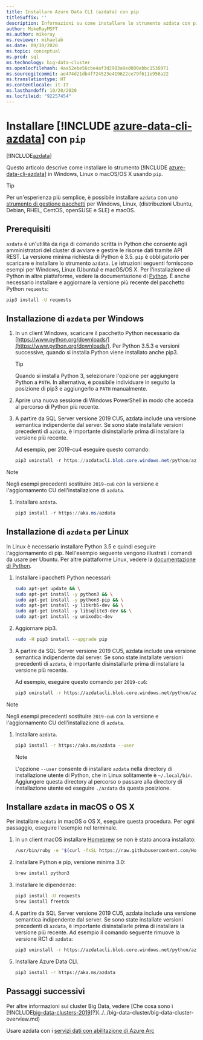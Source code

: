```yaml
---
title: Installare Azure Data CLI (azdata) con pip
titleSuffix: ''
description: Informazioni su come installare lo strumento azdata con pip.
author: MikeRayMSFT
ms.author: mikeray
ms.reviewer: mihaelab
ms.date: 09/30/2020
ms.topic: conceptual
ms.prod: sql
ms.technology: big-data-cluster
ms.openlocfilehash: 4aa52ebe56cbe4af3d2983a9ed800ebbc1538971
ms.sourcegitcommit: ae474d21db4f724523e419622ce79f611e956a22
ms.translationtype: HT
ms.contentlocale: it-IT
ms.lasthandoff: 10/20/2020
ms.locfileid: "92257454"
---
```

# <a name="install-azure-data-cli-azdata-with-pip"></a>Installare [!INCLUDE [azure-data-cli-azdata](../../includes/azure-data-cli-azdata.md)] con `pip`

[!INCLUDE[azdata](../../includes/applies-to-version/azdata.md)]

Questo articolo descrive come installare lo strumento [!INCLUDE [azure-data-cli-azdata](../../includes/azure-data-cli-azdata.md)] in Windows, Linux o macOS/OS X usando `pip`.

> [!TIP]
> Per un'esperienza più semplice, è possibile installare `azdata` con uno [strumento di gestione pacchetti](./deploy-install-azdata.md) per Windows, Linux, (distribuzioni Ubuntu, Debian, RHEL, CentOS, openSUSE e SLE) e macOS.

## <a name="prerequisites"></a><a id="prerequisites"></a> Prerequisiti

`azdata` è un'utilità da riga di comando scritta in Python che consente agli amministratori del cluster di avviare e gestire le risorse dati tramite API REST. La versione minima richiesta di Python è 3.5. `pip` è obbligatorio per scaricare e installare lo strumento `azdata`. Le istruzioni seguenti forniscono esempi per Windows, Linux (Ubuntu) e macOS/OS X. Per l'installazione di Python in altre piattaforme, vedere la documentazione di [Python](https://wiki.python.org/moin/BeginnersGuide/Download). È anche necessario installare e aggiornare la versione più recente del pacchetto Python `requests`:

```bash
pip3 install -U requests
```

## <a name="windows-azdata-installation"></a><a id="windows"></a> Installazione di `azdata` per Windows

1. In un client Windows, scaricare il pacchetto Python necessario da [https://www.python.org/downloads/](https://www.python.org/downloads/). Per Python 3.5.3 e versioni successive, quando si installa Python viene installato anche pip3.

   > [!TIP]
   > Quando si installa Python 3, selezionare l'opzione per aggiungere Python a `PATH`. In alternativa, è possibile individuare in seguito la posizione di pip3 e aggiungerlo a `PATH` manualmente.

1. Aprire una nuova sessione di Windows PowerShell in modo che acceda al percorso di Python più recente.

1. A partire da SQL Server versione 2019 CU5, azdata include una versione semantica indipendente dal server. Se sono state installate versioni precedenti di `azdata`, è importante disinstallarle prima di installare la versione più recente.

   Ad esempio, per 2019-cu4 eseguire questo comando:

   ```powershell
   pip3 uninstall -r https://azdatacli.blob.core.windows.net/python/azdata/2019-cu4/requirements.txt
   ```

  > [!NOTE]
  > Negli esempi precedenti sostituire `2019-cu6` con la versione e l'aggiornamento CU dell'installazione di `azdata`. 

1. Installare `azdata`.

   ```powershell
   pip3 install -r https://aka.ms/azdata
   ```

## <a name="linux-azdata-installation"></a><a id="linux"></a> Installazione di `azdata` per Linux

In Linux è necessario installare Python 3.5 e quindi eseguire l'aggiornamento di pip. Nell'esempio seguente vengono illustrati i comandi da usare per Ubuntu. Per altre piattaforme Linux, vedere la [documentazione di Python](https://wiki.python.org/moin/BeginnersGuide/Download).

1. Installare i pacchetti Python necessari:

   ```bash
   sudo apt-get update && \
   sudo apt-get install -y python3 && \
   sudo apt-get install -y python3-pip && \
   sudo apt-get install -y libkrb5-dev && \
   sudo apt-get install -y libsqlite3-dev && \
   sudo apt-get install -y unixodbc-dev
   ```

1. Aggiornare pip3.

   ```bash
   sudo -H pip3 install --upgrade pip
   ```

1. A partire da SQL Server versione 2019 CU5, azdata include una versione semantica indipendente dal server. Se sono state installate versioni precedenti di `azdata`, è importante disinstallarle prima di installare la versione più recente.

   Ad esempio, eseguire questo comando per `2019-cu6`:

   ```bash
   pip3 uninstall -r https://azdatacli.blob.core.windows.net/python/azdata/2019-cu6/requirements.txt
   ```

  > [!NOTE]
  > Negli esempi precedenti sostituire `2019-cu6` con la versione e l'aggiornamento CU dell'installazione di `azdata`.

1. Installare `azdata`.

   ```bash
   pip3 install -r https://aka.ms/azdata --user
   ```

   > [!NOTE]
   > L'opzione `--user` consente di installare `azdata` nella directory di installazione utente di Python, che in Linux solitamente è `~/.local/bin`. Aggiungere questa directory al percorso o passare alla directory di installazione utente ed eseguire `./azdata` da questa posizione.

## <a name="install-azdata-on-macos-or-os-x"></a><a id="macOSX"></a> Installare `azdata` in macOS o OS X

Per installare `azdata` in macOS o OS X, eseguire questa procedura. Per ogni passaggio, eseguire l'esempio nel terminale.

1. In un client macOS installare [Homebrew](https://brew.sh) se non è stato ancora installato:

   ```bash
   /usr/bin/ruby -e "$(curl -fsSL https://raw.githubusercontent.com/Homebrew/install/master/install)"
   ```

1. Installare Python e pip, versione minima 3.0:

   ```bash
   brew install python3
   ```

1. Installare le dipendenze:

   ```bash
   pip3 install -U requests
   brew install freetds
   ```

1. A partire da SQL Server versione 2019 CU5, azdata include una versione semantica indipendente dal server. Se sono state installate versioni precedenti di `azdata`, è importante disinstallarle prima di installare la versione più recente. Ad esempio il comando seguente rimuove la versione RC1 di `azdata`:

   ```bash
   pip3 uninstall -r https://azdatacli.blob.core.windows.net/python/azdata/2019-rc1/requirements.txt
   ```

1. Installare Azure Data CLI.

   ```bash
   pip3 install -r https://aka.ms/azdata
   ```

## <a name="next-steps"></a>Passaggi successivi

Per altre informazioni sui cluster Big Data, vedere [Che cosa sono i [!INCLUDE[big-data-clusters-2019](../../includes/ssbigdataclusters-ver15.md)]?](../../big-data-cluster/big-data-cluster-overview.md)

Usare azdata con i [servizi dati con abilitazione di Azure Arc](/azure/azure-arc/data/)
